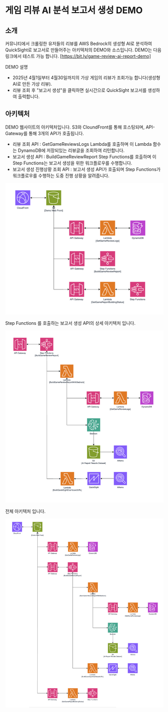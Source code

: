 # 게임 리뷰 AI 분석 보고서 생성 DEMO

## 소개

커뮤니티에서 크롤링한 유저들의 리뷰를 AWS Bedrock의 생성형 AI로 분석하여 QuickSight로 보고서로 만들어주는 아키텍처의 DEMO와 소스입니다.
DEMO는 다음 링크에서 테스트 가능 합니다.
[https://bit.ly/game-review-ai-report-demo] 

DEMO 설명
- 2025년 4월1일부터 4월30일까지의 가상 게임의 리뷰가 조회가능 합니다(생성형 AI로 만든 가상 리뷰).
- 리뷰 조회 후 "보고서 생성"을 클릭하면 실시간으로 QuickSight 보고서를 생성하여 출력합니다.

## 아키텍처
DEMO 웹사이트의 아키텍처입니다.
S3와 CloundFront를 통해 호스팅되며, API-Gateway를 통해 3개의 API가 호출됩니다.

- 리뷰 조회 API : GetGameReviewsLogs Lambda를 호출하며 이 Lambda 함수는 DynamoDB에 저장되있는 리뷰글을 조회하여 리턴합니다.
- 보고서 생성 API : BuildGameReviewReport Step Functions를 호출하며 이 Step Functions는 보고서 생성을 위한 워크플로우를 수행합니다.
- 보고서 생성 진행상황 조회 API : 보고서 생성 API가 호출되며 Step Functions가 워크플로우를 수행하는 도중 진행 상황을 알려줍니다.
  
<img src="images/arch-1.png" width=700/>


Step Functions 를 호출하는 보고서 생성 API의 상세 아키텍처 입니다.

<img src="images/arch-2.png"  width=700/>


전체 아키텍처 입니다.

<img src="images/arch-3.png"/>
